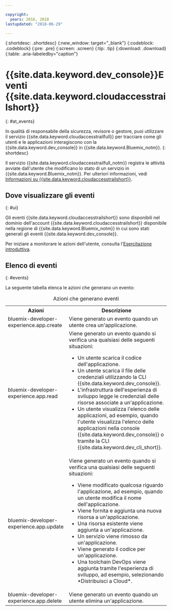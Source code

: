 ```yaml
---

copyright:
  years: 2016, 2018
lastupdated: "2018-06-29"

---
```


{:shortdesc: .shortdesc}
{:new_window: target="_blank"}
{:codeblock: .codeblock}
{:pre: .pre}
{:screen: .screen}
{:tip: .tip}
{:download: .download}
{:table: .aria-labeledby="caption"}

# {{site.data.keyword.dev_console}}Eventi {{site.data.keyword.cloudaccesstrailshort}} 
{: #at_events}

In qualità di responsabile della sicurezza, revisore o gestore, puoi utilizzare il servizio {{site.data.keyword.cloudaccesstrailfull}} per tracciare come gli utenti e le applicazioni interagiscono con la {{site.data.keyword.dev_console}} in {{site.data.keyword.Bluemix_notm}}.
{: shortdesc}

Il servizio {{site.data.keyword.cloudaccesstrailfull_notm}} registra le attività avviate dall'utente che modificano lo stato di un servizio in {{site.data.keyword.Bluemix_notm}}. Per ulteriori informazioni, vedi [Informazioni su {{site.data.keyword.cloudaccesstrailshort}}](/docs/services/cloud-activity-tracker/activity_tracker_ov.html#activity_tracker_ov ).

## Dove visualizzare gli eventi 
{: #ui}

Gli eventi {{site.data.keyword.cloudaccesstrailshort}} sono disponibili nel dominio dell'account {{site.data.keyword.cloudaccesstrailshort}} disponibile nella regione di {{site.data.keyword.Bluemix_notm}} in cui sono stati generati gli eventi {{site.data.keyword.dev_console}}.

Per iniziare a monitorare le azioni dell'utente, consulta l'[Esercitazione introduttiva](/docs/services/cloud-activity-tracker/index.html).

## Elenco di eventi
{: #events}

La seguente tabella elenca le azioni che generano un evento: 

<table>
  <caption>Azioni che generano eventi </caption>
  <tr>
    <th>Azioni</th>
	  <th>Descrizione</th>
  <tr>
  <tr>
    <td>bluemix-developer-experience.app.create</td>
	  <td>Viene generato un evento quando un utente crea un'applicazione. </td>
  </tr>
  <tr>
    <td>bluemix-developer-experience.app.read</td>
	  <td>Viene generato un evento quando si verifica una qualsiasi delle seguenti situazioni: </br><ul><li>Un utente scarica il codice dell'applicazione. </li> <li>Un utente scarica il file delle credenziali utilizzando la CLI {{site.data.keyword.dev_console}}.</li> <li>L'infrastruttura dell'esperienza di sviluppo legge le credenziali delle risorse associate a un'applicazione.</li> <li>Un utente visualizza l'elenco delle applicazioni, ad esempio, quando l'utente visualizza l'elenco delle applicazioni nella console {{site.data.keyword.dev_console}} o tramite la CLI {{site.data.keyword.dev_cli_short}}.</li></ul></td>
  </tr>
  <tr>
    <td>bluemix-developer-experience.app.update</td>
	  <td>Viene generato un evento quando si verifica una qualsiasi delle seguenti situazioni: </br><ul><li>Viene modificato qualcosa riguardo l'applicazione, ad esempio, quando un utente modifica il nome dell'applicazione. </li><li>Viene fornita e aggiunta una nuova risorsa a un'applicazione. </li><li>Una risorsa esistente viene aggiunta a un'applicazione. </li><li>Un servizio viene rimosso da un'applicazione. </li><li>Viene generato il codice per un'applicazione. </li><li>Una toolchain DevOps viene aggiunta tramite l'esperienza di sviluppo, ad esempio, selezionando *Distribuisci a Cloud*.</li></ul></td>
  </tr>
  <tr>
    <td>bluemix-developer-experience.app.delete</td>
	  <td>Viene generato un evento quando un utente elimina un'applicazione. </td>
  </tr>
</table>
